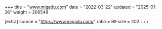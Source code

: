 +++
title = "www.migadu.com"
date = "2022-03-22"
updated = "2025-01-26"
weight = 206548

[extra]
source = "https://www.migadu.com/"
ratio = 99
size = 202
+++
